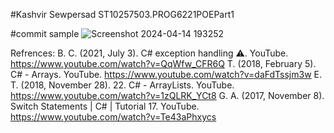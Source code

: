 #Kashvir Sewpersad ST10257503.PROG6221POEPart1

#commit sample
![Screenshot 2024-04-14 193252](https://github.com/Kashvir-Sewpersad/ST10257503.PROG6221POEPart1/assets/125659297/1b82b593-843f-45f0-92ca-6d0bfb90cf6f)

Refrences:
      B. C. (2021, July 3). C# exception handling ⚠️. YouTube. https://www.youtube.com/watch?v=QqWfw_CFR6Q
      T. (2018, February 5). C# - Arrays. YouTube. https://www.youtube.com/watch?v=daFdTssjm3w
      E. T. (2018, November 28). 22. C# - ArrayLists. YouTube. https://www.youtube.com/watch?v=1zQLRK_YCt8
      G. A. (2017, November 8). Switch Statements | C# | Tutorial 17. YouTube. https://www.youtube.com/watch?v=Te43aPhxycs
